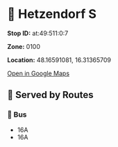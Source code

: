 # 🚉 Hetzendorf S


**Stop ID:** at:49:511:0:7

**Zone:** 0100

**Location:** 48.16591081, 16.31365709

[Open in Google Maps](https://www.google.com/maps?q=48.16591081,16.31365709)

## 🚆 Served by Routes

### 🚌 Bus
- 16A
- 16A